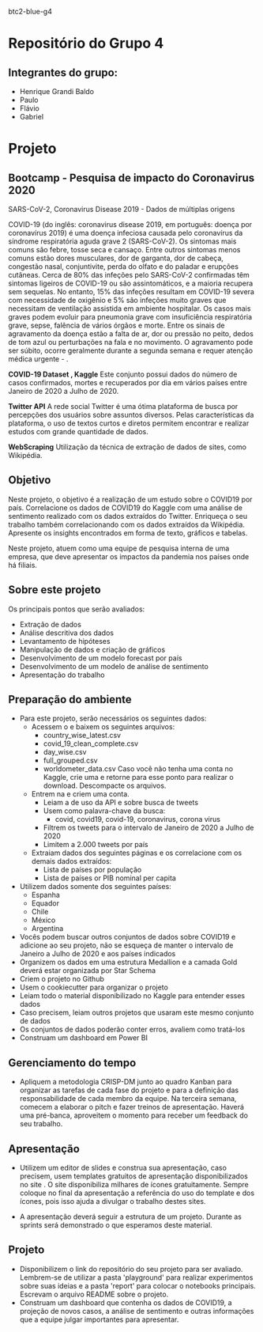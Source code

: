 btc2-blue-g4
# Repositório do Grupo 4

## Integrantes do grupo:
- Henrique Grandi Baldo
- Paulo
- Flávio
- Gabriel

# Projeto
## Bootcamp - Pesquisa de impacto do Coronavirus 2020

SARS-CoV-2, Coronavirus Disease 2019 - Dados de múltiplas origens

COVID-19 (do inglês: coronavirus disease 2019, em português: doença por coronavírus 2019) é uma doença infeciosa causada pelo coronavírus da síndrome respiratória aguda grave 2 (SARS-CoV-2). Os sintomas mais comuns são febre, tosse seca e cansaço. Entre outros sintomas menos comuns estão dores musculares, dor de garganta, dor de cabeça, congestão nasal, conjuntivite, perda do olfato e do paladar e erupções cutâneas. Cerca de 80% das infeções pelo SARS-CoV-2 confirmadas têm sintomas ligeiros de COVID-19 ou são assintomáticos, e a maioria recupera sem sequelas. No entanto, 15% das infeções resultam em COVID-19 severa com necessidade de oxigênio e 5% são infeções muito graves que necessitam de ventilação assistida em ambiente hospitalar. Os casos mais graves podem evoluir para pneumonia grave com insuficiência respiratória grave, sepse, falência de vários órgãos e morte. Entre os sinais de agravamento da doença estão a falta de ar, dor ou pressão no peito, dedos de tom azul ou perturbações na fala e no movimento. O agravamento pode ser súbito, ocorre geralmente durante a segunda semana e requer atenção médica urgente - .

**COVID-19 Dataset , Kaggle**
Este conjunto possui dados do número de casos confirmados, mortes e recuperados por dia em vários países entre Janeiro de 2020 a Julho de 2020.

**Twitter API** A rede social Twitter é uma ótima plataforma de busca por percepções dos usuários sobre assuntos diversos. Pelas características da plataforma, o uso de textos curtos e diretos permitem encontrar e realizar estudos com grande quantidade de dados.

**WebScraping** Utilização da técnica de extração de dados de sites, como Wikipédia.

## Objetivo
Neste projeto, o objetivo é a realização de um estudo sobre o COVID19 por país. Correlacione os dados de COVID19 do Kaggle com uma análise de sentimento realizado com os dados extraídos do Twitter. Enriqueça o seu trabalho também correlacionando com os dados extraídos da Wikipédia. Apresente os insights encontrados em forma de texto, gráficos e tabelas.

Neste projeto, atuem como uma equipe de pesquisa interna de uma empresa, que deve apresentar os impactos da pandemia nos países onde há filiais.

## Sobre este projeto
Os principais pontos que serão avaliados:
- Extração de dados
- Análise descritiva dos dados
- Levantamento de hipóteses
- Manipulação de dados e criação de gráficos
- Desenvolvimento de um modelo forecast por país
- Desenvolvimento de um modelo de análise de sentimento
- Apresentação do trabalho

## Preparação do ambiente
- Para este projeto, serão necessários os seguintes dados:
  - Acessem o  e baixem os seguintes arquivos:
    - country_wise_latest.csv
    - covid_19_clean_complete.csv
    - day_wise.csv
    - full_grouped.csv
    - worldometer_data.csv Caso você não tenha uma conta no Kaggle, crie uma e retorne para esse ponto para realizar o download. Descompacte os arquivos.
  - Entrem na  e criem uma conta.
    - Leiam a  de uso da API e sobre busca de tweets
    - Usem como palavra-chave da busca:
      - covid, covid19, covid-19, coronavirus, corona virus
    - Filtrem os tweets para o intervalo de Janeiro de 2020 a Julho de 2020
    - Limitem a 2.000 tweets por país
  - Extraiam dados dos seguintes páginas e os correlacione com os demais dados extraídos:
    - Lista de países por população
    - Lista de países or PIB nominal per capita
- Utilizem dados somente dos seguintes países:
  - Espanha
  - Equador
  - Chile
  - México
  - Argentina
- Vocês podem buscar outros conjuntos de dados sobre COVID19 e adicione ao seu projeto, não se esqueça de manter o intervalo de Janeiro a Julho de 2020 e aos países indicados
- Organizem os dados em uma estrutura Medallion e a camada Gold deverá estar organizada por Star Schema
- Criem o projeto no Github
- Usem o cookiecutter para organizar o projeto
- Leiam todo o material disponibilizado no Kaggle para entender esses dados
- Caso precisem, leiam outros projetos que usaram este mesmo conjunto de dados
- Os conjuntos de dados poderão conter erros, avaliem como tratá-los
- Construam um dashboard em Power BI

## Gerenciamento do tempo
- Apliquem a metodologia CRISP-DM junto ao quadro Kanban para organizar as tarefas de cada fase do projeto e para a definição das responsabilidade de cada membro da equipe. Na terceira semana, comecem a elaborar o pitch e fazer treinos de apresentação. Haverá uma pré-banca, aproveitem o momento para receber um feedback do seu trabalho.

## Apresentação
- Utilizem um editor de slides e construa sua apresentação, caso precisem, usem templates gratuitos de apresentação disponibilizados no site . O site  disponibiliza milhares de ícones gratuitamente. Sempre coloque no final da apresentação a referência do uso do template e dos ícones, pois isso ajuda a divulgar o trabalho destes sites.

- A apresentação deverá seguir a estrutura de um projeto. Durante as sprints será demonstrado o que esperamos deste material.

## Projeto
- Disponibilizem o link do repositório do seu projeto para ser avaliado. Lembrem-se de utilizar a pasta 'playground' para realizar experimentos sobre suas ideias e a pasta 'report' para colocar o notebooks principais. Escrevam o arquivo README sobre o projeto.
- Construam um dashboard que contenha os dados de COVID19, a projeção de novos casos, a análise de sentimento e outras informações que a equipe julgar importantes para apresentar.
